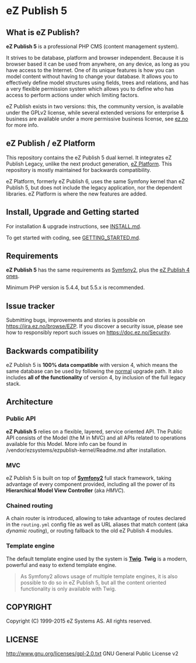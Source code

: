 # eZ Publish 5

## What is eZ Publish?
**eZ Publish 5** is a professional PHP CMS (content management system).

It strives to be database, platform and browser independent. Because it is
browser based it can be used from anywhere, on any device, as long as you have
access to the Internet. One of its unique features is how you can model
content without having to change your database. It allows you to effectively
define model structures using fields, trees and relations, and has a very
flexible permission system which allows you to define who has access to
perform actions under which limiting factors.

eZ Publish exists in two versions: this, the community version, is available under
the GPLv2 license, while several extended versions for enterprise & business are available
under a more permissive business license, see [ez.no](http://ez.no/) for more info.

## eZ Publish / eZ Platform
This repository contains the eZ Publish 5 dual kernel. It integrates eZ Publish Legacy, unlike the next product generation, [eZ Platform](https://github.com/ezsystems/ezplatform). This repository is mostly maintained for backwards compatibility.

eZ Platform, formerly eZ Publish 6, uses the same Symfony kernel than eZ Publish 5, but does not include the legacy application, nor the dependent libraries. eZ Platform is where the new features are added.

## Install, Upgrade and Getting started
For installation & upgrade instructions, see [INSTALL.md](https://github.com/ezsystems/ezpublish-community/blob/master/INSTALL.md).

To get started with coding, see [GETTING_STARTED.md](https://github.com/ezsystems/ezpublish-community/blob/master/GETTING_STARTED.md).

## Requirements
**eZ Publish 5** has the same requirements as [Symfony2](http://symfony.com/doc/master/reference/requirements.html),
plus the [eZ Publish 4 ones](http://doc.ez.no/eZ-Publish/Technical-manual/4.x/Installation/Normal-installation/Requirements-for-doing-a-normal-installation).

Minimum PHP version is 5.4.4, but 5.5.x is recommended.

## Issue tracker
Submitting bugs, improvements and stories is possible on https://jira.ez.no/browse/EZP.
If you discover a security issue, please see how to responsibly report such issues on https://doc.ez.no/Security.

## Backwards compatibility
eZ Publish 5 is **100% data compatible** with version 4, which means the same
database can be used by following the [normal](http://doc.ez.no/eZ-Publish/Upgrading) upgrade path.
It also includes **all of the functionality** of version 4, by inclusion of the full legacy stack.

## Architecture

### Public API
**eZ Publish 5** relies on a flexible, layered, service oriented API.
The Public API consists of the Model (the M in MVC) and all
APIs related to operations available for this Model. More info can be found
in /vendor/ezsystems/ezpublish-kernel/Readme.md after installation.

### MVC
eZ Publish 5 is built on top of **[Symfony2](http://symfony.com)** full stack framework, taking advantage of
every component provided, including all the power of its **Hierarchical Model View Controller** (aka *HMVC*).

### Chained routing
A chain router is introduced, allowing to take advantage of routes declared in the `routing.yml` config file as well as
URL aliases that match content (aka *dynamic routing*), or routing fallback to the old eZ Publish 4 modules.

### Template engine
The default template engine used by the system is **[Twig](http://twig.sensiolabs.org/)**.
**Twig** is a modern, powerful and easy to extend template engine.

> As Symfony2 allows usage of multiple template engines, it is also possible to do so in eZ Publish 5, but all the
> content oriented functionality is only available with Twig.


## COPYRIGHT
Copyright (C) 1999-2015 eZ Systems AS. All rights reserved.

## LICENSE
http://www.gnu.org/licenses/gpl-2.0.txt GNU General Public License v2
